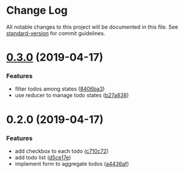 # Change Log

All notable changes to this project will be documented in this file. See [standard-version](https://github.com/conventional-changelog/standard-version) for commit guidelines.

<a name="0.3.0"></a>
# [0.3.0](https://github.com/arkgast/react-hooks-example/compare/v0.2.0...v0.3.0) (2019-04-17)


### Features

* filter todos among states ([8406ba3](https://github.com/arkgast/react-hooks-example/commit/8406ba3))
* use reducer to manage todo states ([b27a838](https://github.com/arkgast/react-hooks-example/commit/b27a838))



<a name="0.2.0"></a>
# 0.2.0 (2019-04-17)


### Features

* add checkbox to each todo ([c710c72](https://github.com/arkgast/react-hooks-example/commit/c710c72))
* add todo list ([d5ce17e](https://github.com/arkgast/react-hooks-example/commit/d5ce17e))
* implement form to aggregate todos ([a4436af](https://github.com/arkgast/react-hooks-example/commit/a4436af))
